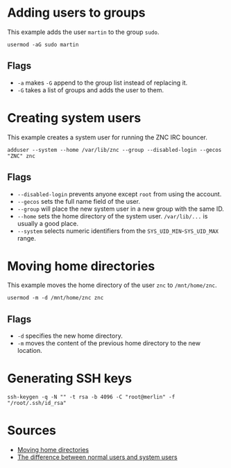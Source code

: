 # Adding users to groups
This example adds the user `martin` to the group `sudo`.

	usermod -aG sudo martin

## Flags
- `-a` makes `-G` append to the group list instead of replacing it.
- `-G` takes a list of groups and adds the user to them.

# Creating system users
This example creates a system user for running the ZNC IRC bouncer.

	adduser --system --home /var/lib/znc --group --disabled-login --gecos "ZNC" znc

## Flags
- `--disabled-login` prevents anyone except `root` from using the account.
- `--gecos` sets the full name field of the user.
- `--group` will place the new system user in a new group with the same ID.
- `--home` sets the home directory of the system user. `/var/lib/...` is usually a good place.
- `--system` selects numeric identifiers from the `SYS_UID_MIN`-`SYS_UID_MAX` range.

# Moving home directories
This example moves the home directory of the user `znc` to `/mnt/home/znc`.

	usermod -m -d /mnt/home/znc znc

## Flags
- `-d` specifies the new home directory.
- `-m` moves the content of the previous home directory to the new location.

# Generating SSH keys
	
	ssh-keygen -q -N "" -t rsa -b 4096 -C "root@merlin" -f "/root/.ssh/id_rsa"

# Sources
- [Moving home directories](https://lists.debian.org/debian-user/2008/10/msg00335.html)
- [The difference between normal users and system users](http://unix.stackexchange.com/a/80279)
